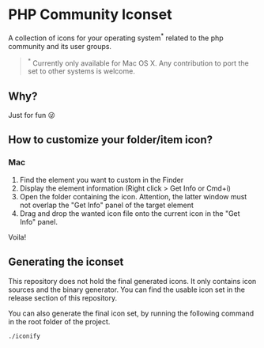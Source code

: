 # PHP Community Iconset

A collection of icons for your operating system<sup>*</sup> related to the php community and its user groups.

> <sup>*</sup> Currently only available for Mac OS X. Any contribution to port the set to other systems is welcome.

## Why?

Just for fun 😜

## How to customize your folder/item icon?

### Mac

1. Find the element you want to custom in the Finder
2. Display the element information (Right click > Get Info or Cmd+i)
3. Open the folder containing the icon. Attention, the latter window must not overlap the "Get Info" panel of the target element
4. Drag and drop the wanted icon file onto the current icon in the "Get Info" panel.

Voila!

## Generating the iconset

This repository does not hold the final generated icons. It only contains icon sources and the binary generator. You can find the usable icon set in the release section of this repository.

You can also generate the final icon set, by running the following command in the root folder of the project.
```shell
./iconify
```



